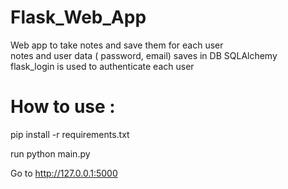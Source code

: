 # Flask_Web_App

Web app to take notes and save them for each user  
notes and user data ( password, email) saves in DB SQLAlchemy  
flask_login is used to authenticate each user  


# How to use :
pip install -r requirements.txt

run python main.py

Go to http://127.0.0.1:5000
